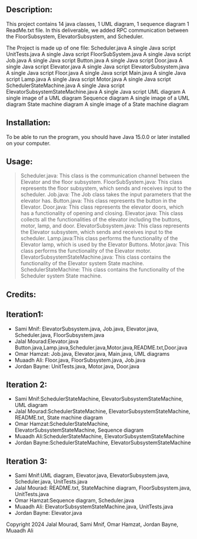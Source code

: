 Description:
-----------

This project contains 14 java classes, 1 UML diagram, 1 sequence diagram 1 ReadMe.txt file.
In this deliverable, we added RPC communication between the FloorSubsystem, ElevatorSubsystem, and Scheduler.

The Project is made up of one file:
Scheduler.java                      A single Java script
UnitTests.java                      A single Java script
FloorSubSystem.java                 A single Java script
Job.java                            A single Java script
Button.java                         A single Java script
Door.java                           A single Java script
Elevator.java                       A single Java script
ElevatorSubsystem.java              A single Java script
Floor.java                          A single Java script
Main.java                           A single Java script
Lamp.java                           A single Java script
Motor.java                          A single Java script
SchedulerStateMachine.java          A single Java script
ElevatorSubsystemStateMachine.java  A single Java script
UML diagram                         A single image of a UML diagram
Sequence diagram                    A single image of a UML diagram
State machine diagram               A single image of a State machine diagram

Installation:
-------------
To be able to run the program, you should have Java 15.0.0 or later installed on your
computer.

Usage:
------
>Scheduler.java: This class is the communication channel between the Elevator and the floor subsystem.
>FloorSubSystem.java: This class represents the floor subsystem, which sends and receives input to the scheduler.
>Job.java: The Job class takes the input parameters that the elevator has.
>Button.java: This class represents the button in the Elevator.
>Door.java: This class represents the elevator doors, which has a functionality of opening and closing.
>Elevator.java: This class collects all the functionalities of the elevator including the buttons, motor, lamp, and door.
>ElevatorSubsystem.java: This class represents the Elevator subsystem, which sends and receives input to the scheduler.
>Lamp.java:This class performs the functionality of the Elevator lamp, which is used by the Elevator Buttons.
>Motor.java: This class performs the functionality of the Elevator motor.
>ElevatorSubsystemStateMachine.java: This class contains the functionality of the Elevator system State machine.
>SchedulerStateMachine: This class contains the functionality of the Scheduler system State machine.

Credits:
--------

## Iteration1:
* Sami Mnif: ElevatorSubsystem.java, Job.java, Elevator.java, Scheduler.java, FloorSubsystem.java 
* Jalal Mourad:Elevator.java Button.java,Lamp.java,Scheduler.java,Motor.java,README.txt,Door.java 
* Omar Hamzat: Job.java, Elevator.java, Main.java, UML diagrams 
* Muaadh Ali: Floor.java, FloorSubsystem.java, Job.java 
* Jordan Bayne: UnitTests.java, Motor.java, Door.java

## Iteration 2:
* Sami Mnif:SchedulerStateMachine, ElevatorSubsystemStateMachine, UML diagram 
* Jalal Mourad:SchedulerStateMachine, ElevatorSubsystemStateMachine, README.txt, State machine diagram 
* Omar Hamzat:SchedulerStateMachine, ElevatorSubsystemStateMachine, Sequence diagram 
* Muaadh Ali:SchedulerStateMachine, ElevatorSubsystemStateMachine 
* Jordan Bayne:SchedulerStateMachine, ElevatorSubsystemStateMachine

## Iteration 3:
* Sami Mnif:UML diagram, Elevator.java, ElevatorSubsystem.java, Scheduler.java, UnitTests.java 
* Jalal Mourad: README.txt, StateMachine diagram, FloorSubsystem.java, UnitTests.java 
* Omar Hamzat:Sequence diagram, Scheduler.java 
* Muaadh Ali: ElevatorSubsystemStateMachine.java, UnitTests.java 
* Jordan Bayne: Elevator.java

Copyright 2024 Jalal Mourad, Sami Mnif, Omar Hamzat, Jordan Bayne, Muaadh Ali